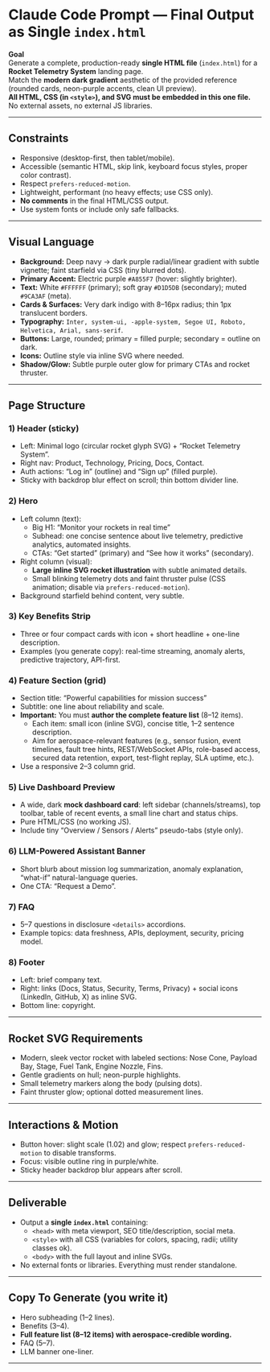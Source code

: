 # Claude Code Prompt — Final Output as Single `index.html`

**Goal**  
Generate a complete, production-ready **single HTML file** (`index.html`) for a **Rocket Telemetry System** landing page.  
Match the **modern dark gradient** aesthetic of the provided reference (rounded cards, neon-purple accents, clean UI preview).  
**All HTML, CSS (in `<style>`), and SVG must be embedded in this one file.** No external assets, no external JS libraries.

---

## Constraints

- Responsive (desktop-first, then tablet/mobile).
- Accessible (semantic HTML, skip link, keyboard focus styles, proper color contrast).
- Respect `prefers-reduced-motion`.
- Lightweight, performant (no heavy effects; use CSS only).
- **No comments** in the final HTML/CSS output.
- Use system fonts or include only safe fallbacks.

---

## Visual Language

- **Background:** Deep navy → dark purple radial/linear gradient with subtle vignette; faint starfield via CSS (tiny blurred dots).
- **Primary Accent:** Electric purple `#A855F7` (hover: slightly brighter).
- **Text:** White `#FFFFFF` (primary); soft gray `#D1D5DB` (secondary); muted `#9CA3AF` (meta).
- **Cards & Surfaces:** Very dark indigo with 8–16px radius; thin 1px translucent borders.
- **Typography:** `Inter, system-ui, -apple-system, Segoe UI, Roboto, Helvetica, Arial, sans-serif`.
- **Buttons:** Large, rounded; primary = filled purple; secondary = outline on dark.
- **Icons:** Outline style via inline SVG where needed.
- **Shadow/Glow:** Subtle purple outer glow for primary CTAs and rocket thruster.

---

## Page Structure

### 1) Header (sticky)

- Left: Minimal logo (circular rocket glyph SVG) + “Rocket Telemetry System”.
- Right nav: Product, Technology, Pricing, Docs, Contact.
- Auth actions: “Log in” (outline) and “Sign up” (filled purple).
- Sticky with backdrop blur effect on scroll; thin bottom divider line.

### 2) Hero

- Left column (text):
  - Big H1: “Monitor your rockets in real time”
  - Subhead: one concise sentence about live telemetry, predictive analytics, automated insights.
  - CTAs: “Get started” (primary) and “See how it works” (secondary).
- Right column (visual):
  - **Large inline SVG rocket illustration** with subtle animated details.
  - Small blinking telemetry dots and faint thruster pulse (CSS animation; disable via `prefers-reduced-motion`).
- Background starfield behind content, very subtle.

### 3) Key Benefits Strip

- Three or four compact cards with icon + short headline + one-line description.
- Examples (you generate copy): real-time streaming, anomaly alerts, predictive trajectory, API-first.

### 4) Feature Section (grid)

- Section title: “Powerful capabilities for mission success”
- Subtitle: one line about reliability and scale.
- **Important:** You must **author the complete feature list** (8–12 items).
  - Each item: small icon (inline SVG), concise title, 1–2 sentence description.
  - Aim for aerospace-relevant features (e.g., sensor fusion, event timelines, fault tree hints, REST/WebSocket APIs, role-based access, secured data retention, export, test-flight replay, SLA uptime, etc.).
- Use a responsive 2–3 column grid.

### 5) Live Dashboard Preview

- A wide, dark **mock dashboard card**: left sidebar (channels/streams), top toolbar, table of recent events, a small line chart and status chips.
- Pure HTML/CSS (no working JS).
- Include tiny “Overview / Sensors / Alerts” pseudo-tabs (style only).

### 6) LLM-Powered Assistant Banner

- Short blurb about mission log summarization, anomaly explanation, “what-if” natural-language queries.
- One CTA: “Request a Demo”.

### 7) FAQ

- 5–7 questions in disclosure `<details>` accordions.
- Example topics: data freshness, APIs, deployment, security, pricing model.

### 8) Footer

- Left: brief company text.
- Right: links (Docs, Status, Security, Terms, Privacy) + social icons (LinkedIn, GitHub, X) as inline SVG.
- Bottom line: copyright.

---

## Rocket SVG Requirements

- Modern, sleek vector rocket with labeled sections: Nose Cone, Payload Bay, Stage, Fuel Tank, Engine Nozzle, Fins.
- Gentle gradients on hull; neon-purple highlights.
- Small telemetry markers along the body (pulsing dots).
- Faint thruster glow; optional dotted measurement lines.

---

## Interactions & Motion

- Button hover: slight scale (1.02) and glow; respect `prefers-reduced-motion` to disable transforms.
- Focus: visible outline ring in purple/white.
- Sticky header backdrop blur appears after scroll.

---

## Deliverable

- Output a **single `index.html`** containing:
  - `<head>` with meta viewport, SEO title/description, social meta.
  - `<style>` with all CSS (variables for colors, spacing, radii; utility classes ok).
  - `<body>` with the full layout and inline SVGs.
- No external fonts or libraries. Everything must render standalone.

---

## Copy To Generate (you write it)

- Hero subheading (1–2 lines).
- Benefits (3–4).
- **Full feature list (8–12 items) with aerospace-credible wording.**
- FAQ (5–7).
- LLM banner one-liner.

---
